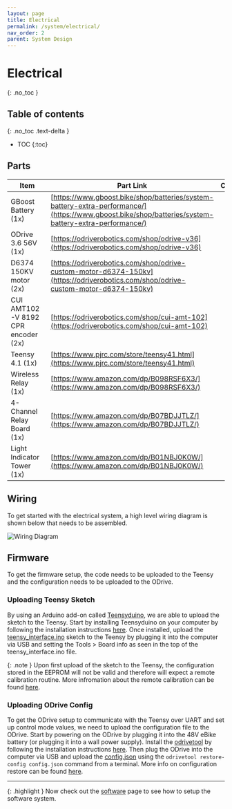 ```yaml
---
layout: page
title: Electrical
permalink: /system/electrical/
nav_order: 2
parent: System Design
---
```

# Electrical
{: .no_toc }

## Table of contents
{: .no_toc .text-delta }
- TOC
{:toc}  

## Parts

| Item                               | Part Link                                                                                                                                            | Comments |
| ---------------------------------- | ---------------------------------------------------------------------------------------------------------------------------------------------------- | -------- |
| GBoost Battery (1x)                | [https://www.gboost.bike/shop/batteries/system-battery-extra-performance/](https://www.gboost.bike/shop/batteries/system-battery-extra-performance/) |          |
| ODrive 3.6 56V (1x)                | [https://odriverobotics.com/shop/odrive-v36](https://odriverobotics.com/shop/odrive-v36)                                                             |          |
| D6374 150KV motor (2x)             | [https://odriverobotics.com/shop/odrive-custom-motor-d6374-150kv](https://odriverobotics.com/shop/odrive-custom-motor-d6374-150kv)                   |          |
| CUI AMT102-V 8192 CPR encoder (2x) | [https://odriverobotics.com/shop/cui-amt-102](https://odriverobotics.com/shop/cui-amt-102)                                                           |          |
| Teensy 4.1 (1x)                    | [https://www.pjrc.com/store/teensy41.html](https://www.pjrc.com/store/teensy41.html)                                                                 |          |
| Wireless Relay (1x)                | [https://www.amazon.com/dp/B098RSF6X3/](https://www.amazon.com/dp/B098RSF6X3/)                                                                       |          |
| 4-Channel Relay Board (1x)         | [https://www.amazon.com/dp/B07BDJJTLZ/](https://www.amazon.com/dp/B07BDJJTLZ/)                                                                       |          |
| Light Indicator Tower (1x)         | [https://www.amazon.com/dp/B01NBJ0K0W/](https://www.amazon.com/dp/B01NBJ0K0W/)                                                                       |          |

## Wiring

To get started with the electrical system, a high level wiring diagram is shown below that needs to be assembled. 

![Wiring Diagram](../../assets/img/wiring.png)

## Firmware

To get the firmware setup, the code needs to be uploaded to the Teensy and the configuration needs to be uploaded to the ODrive. 

### Uploading Teensy Sketch

By using an Arduino add-on called [Teensyduino](https://www.pjrc.com/teensy/teensyduino.html), we are able to upload the sketch to the Teensy. Start by installing Teensyduino on your computer by following the installation instructions [here](https://www.pjrc.com/teensy/td_download.html). Once installed, upload the [teensy_interface.ino](https://github.com/CORE-Robotics-Lab/Wheelchair-Tennis-Robot/tree/main/firmware/teensy_interface) sketch to the Teensy by plugging it into the computer via USB and setting the Tools > Board info as seen in the top of the teensy_interface.ino file. 

{: .note }
Upon first upload of the sketch to the Teensy, the configuration stored in the EEPROM will not be valid and therefore will expect a remote calibration routine. More infromation about the remote calibration can be found [here]().

### Uploading ODrive Config

To get the ODrive setup to communicate with the Teensy over UART and set up control mode values, we need to upload the configuration file to the ODrive. Start by powering on the ODrive by plugging it into the 48V eBike battery (or plugging it into a wall power supply). Install the [odrivetool](https://docs.odriverobotics.com/v/0.5.5/odrivetool.html) by following the installation instructions [here](https://docs.odriverobotics.com/v/0.5.5/getting-started.html#downloading-and-installing-odriveool). Then plug the ODrive into the computer via USB and upload the [config.json](https://github.com/CORE-Robotics-Lab/Wheelchair-Tennis-Robot/tree/main/firmware/odrive) using the `odrivetool restore-config config.json` command from a terminal. More info on configuration restore can be found [here](https://docs.odriverobotics.com/v/0.5.5/odrivetool.html#configuration-backup).

---

{: .highlight }
Now check out the [software](https://core-robotics-lab.github.io/Wheelchair-Tennis-Robot/system/software/) page to see how to setup the software system. 

